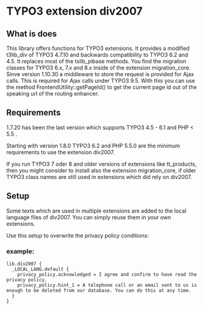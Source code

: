 # TYPO3 extension div2007

## What is does

This library offers functions for TYPO3 extensions. It provides a modified t3lib_div of TYPO3 4.7.10 and backwards compatibility to TYPO3 6.2 and 4.5. It replaces most of the tslib_pibase methods.
You find the migration classes for TYPO3 6.x, 7.x and 8.x inside of the extension migration_core.
Sinve version 1.10.30 a middleware to store the request is provided for Ajax calls. This is required for Ajax calls under TYPO3 9.5. With this you can use the method FrontendUtility::getPageId() to get the current page id out of the speaking url of the routing enhancer.

## Requirements

1.7.20 has been the last version which supports TYPO3 4.5 - 6.1 and PHP < 5.5 .

Starting with version 1.8.0 TYPO3 6.2 and PHP 5.5.0 are the minimum requirements to use the extension div2007.

If you run TYPO3 7 oder 8 and older versions of extensions like tt_products, then you might consider to install also the extension migration_core, if older TYPO3 class names are still used in extensions which did rely on div2007.

## Setup

Some texts which are used in multiple extensions are added to the local language files of div2007. You can simply reuse them in your own extensions.

Use this setup to overwrite the privacy policy conditions:

### example:

```
lib.div2007 {
  _LOCAL_LANG.default {
    privacy_policy.acknowledged = I agree and confirm to have read the privacy policy.
    privacy_policy.hint_1 = A telephone call or an email sent to us is enough to be deleted from our database. You can do this at any time.
  }
}
```


